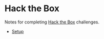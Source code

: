# Hack the Box

Notes for completing [Hack the Box](https://app.hackthebox.com/home) challenges.

- [Setup](Setup/README.md)
